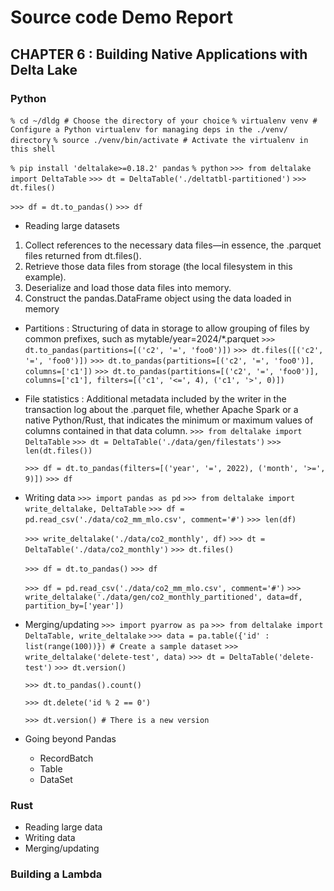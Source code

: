 # Source code Demo Report
## CHAPTER 6 : Building Native Applications with Delta Lake
### Python
`% cd ~/dldg # Choose the directory of your choice`
`% virtualenv venv # Configure a Python virtualenv for managing deps in the ./venv/ directory`
`% source ./venv/bin/activate # Activate the virtualenv in this shell`

`% pip install 'deltalake>=0.18.2' pandas`
`% python`
`>>> from deltalake import DeltaTable`
`>>> dt = DeltaTable('./deltatbl-partitioned')`
`>>> dt.files()`

`>>> df = dt.to_pandas()`
`>>> df`
- Reading large datasets
1. Collect references to the necessary data files—in essence, the .parquet files returned from dt.files().
2. Retrieve those data files from storage (the local filesystem in this example).
3. Deserialize and load those data files into memory.
4. Construct the pandas.DataFrame object using the data loaded in memory
  + Partitions : Structuring of data in storage to allow grouping of files by common prefixes, such as mytable/year=2024/*.parquet
    `>>> dt.to_pandas(partitions=[('c2', '=', 'foo0')])`
    `>>> dt.files([('c2', '=', 'foo0')])`
    `>>> dt.to_pandas(partitions=[('c2', '=', 'foo0')], columns=['c1'])`
    `>>> dt.to_pandas(partitions=[('c2', '=', 'foo0')], columns=['c1'], filters=[('c1', '<=', 4), ('c1', '>', 0)])`
  + File statistics : Additional metadata included by the writer in the transaction log about the .parquet file, whether Apache Spark or a native Python/Rust, that indicates the minimum or maximum values of columns contained in that data column.
    `>>> from deltalake import DeltaTable`
    `>>> dt = DeltaTable('./data/gen/filestats')`
    `>>> len(dt.files())`

    `>>> df = dt.to_pandas(filters=[('year', '=', 2022), ('month', '>=', 9)])`
    `>>> df`
- Writing data
  `>>> import pandas as pd`
  `>>> from deltalake import write_deltalake, DeltaTable`
  `>>> df = pd.read_csv('./data/co2_mm_mlo.csv', comment='#')`
  `>>> len(df)`
  
  `>>> write_deltalake('./data/co2_monthly', df)`
  `>>> dt = DeltaTable('./data/co2_monthly')`
  `>>> dt.files()`
  
  `>>> df = dt.to_pandas()`
  `>>> df`

  `>>> df = pd.read_csv('./data/co2_mm_mlo.csv', comment='#')`
  `>>> write_deltalake('./data/gen/co2_monthly_partitioned', data=df, partition_by=['year'])`
- Merging/updating
  `>>> import pyarrow as pa`
  `>>> from deltalake import DeltaTable, write_deltalake`
  `>>> data = pa.table({'id' : list(range(100))}) # Create a sample dataset`
  `>>> write_deltalake('delete-test', data)`
  `>>> dt = DeltaTable('delete-test')`
  `>>> dt.version()`
  
  `>>> dt.to_pandas().count()`
  
  `>>> dt.delete('id % 2 == 0')`
  
  `>>> dt.version() # There is a new version`
- Going beyond Pandas
  + RecordBatch
  + Table
  + DataSet
### Rust
- Reading large data
- Writing data
- Merging/updating
### Building a Lambda
